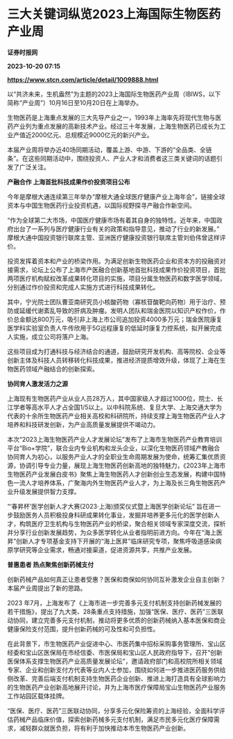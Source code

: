 # 三大关键词纵览2023上海国际生物医药产业周
**证券时报网**

**2023-10-20 07:15**

**https://www.stcn.com/article/detail/1009888.html**

以“共济未来，生机盎然”为主题的2023上海国际生物医药产业周（IBIWS，以下简称“产业周”）10月16日至10月20日在上海举办。

生物医药是上海重点发展的三大先导产业之一，1993年上海率先将现代生物与医药产业列为重点发展的高新技术产业。经过三十年发展，上海生物医药已成长为工业产值近2000亿元、总规模近9000亿元的新兴产业。

本届产业周将举办近40场同期活动，覆盖上游、中游、下游的“全品类、全链条”。在这些同期活动中，围绕投资人、产业人才和消费者这三类关键词的话题引发了广泛关注。

**产融合作 上海首批科技成果作价投资项目公布**

今年是摩根大通连续第三年举办“摩根大通全球医疗健康产业上海年会”，链接全球资本与中国生物医药行业投资机遇，以国际视野探寻产融合作新空间。

“作为全球第二大市场，中国医疗健康市场有着其自身的独特性。近年来，中国政府出台了一系列与医疗健康行业有关的政策和指导意见，推动了行业的新发展。” 摩根大通中国投资银行联席主管、亚洲医疗健康投资银行联席主管刘伯伟曾这样评价。

投资发挥着资本和产业的桥梁作用。为满足创新生物医药企业和资本方的投融资对接需求，论坛上公布了上海市产医融合创新基地首批科技成果作价投资项目，首批两项医疗机构赋权改革成果转化项目的实施，项目分属生物医药和数字医学领域，分别通过作价投资和完成人实施方式进行科技成果转化。

其中，宁光院士团队曹亚南研究员小核酸药物（寡核苷酸靶向药物）用于治疗、预防或延缓代谢紊乱导致的肝病及肿瘤。发明人团队和瑞金医院以知识产权作价，作价总金额达800万元，吸引非上海上市公司追加投资4000多万元；瑞金医院康复医学科实验室负责人牛传欣用于5G远程康复的低延时康复力控系统，拟开展完成人实施，成立公司将落户上海。

这些项目成为打通科技与经济结合的通道，鼓励研究开发机构、高等院校、企业等创新主体及科技人员转移转化科技成果，推进经济提质增效升级，体现了上海在生物医药领域产融结合的创新探索。

**协同育人激发活力之源**

上海现有生物医药产业从业人员28万人，其中国家级人才超过1000位，院士、长江学者等高水平人才占全国1/5以上。以中科院系统、复旦大学、上海交通大学为代表的十余所生物医药产业相关高校和科研院所，持续支撑上海生物医药产业人才培养和科技研发创新，为产业高质量发展提供不竭动力。

本次“2023上海生物医药产业人才发展论坛”发布了上海市生物医药产业教育培训平台“Bio+学院”，联合业内专业机构和龙头企业，以深化生物医药领域产教融合协同育人为初心，以服务产业人才的全职业生命周期发展为使命，统筹汇集优质资源，协调引导专业力量，展现上海生物医药创新高地的独特魅力，《2023年上海市生物医药产业发展白皮书》聚焦上海生物医药人才创新创业生态发展，构建中国特色一流人才培养体系，广聚海内外生物医药产业人才，为上海及长三角生物医药产业升级发展提供智力支撑。

“‘春昇杯’医学创新人才大赛(2023·上海)颁奖仪式暨上海医学创新论坛” 旨在进一步鼓励医务人员积极投身科研成果转化事业，发掘并培养更多元化的医学创新人才，构筑医疗卫生机构与生物医药产业的桥梁，聚合相关领域专家深度交流，探析并分享行业创新发展趋势，为众多医学转化从业者指明前进方向。今年在“海上医昇”创新人才专项基金支持下开展的“海上医昇”临床研究专项，聚焦呼吸道感染病原学研究等企业需求，畅通对接渠道，促进资源共享，共推产业发展。

**普惠患者 热点聚焦创新药械支付**

创新药械产品如何真正让患者受惠？医保和商保如何协同互补激发企业自主创新？本届产业周提出了新的思路。

2023 年7月，上海发布了《上海市进一步完善多元支付机制支持创新药械发展的若干措施》，提出了九大类、28条重点支持措施，加强“医保、医疗、医药”三医联动协同，建立完善多元支付机制，推动将更多优质的创新药械纳入基本医保和商业健康保险支付范围，提升创新药械的可及性和可负担性。

在此背景下，市生物医药产业促进中心、市医药集中招标采购事务管理所、宝山区经委和宝山区医保局在市经信委、市医保局和宝山区人民政府指导下，召开“创新医保体系支撑生物医药产业高质量发展论坛”，邀请政府部门和高校院所相关领域专家、企业和创新支付方代表等业内人士参加，围绕如何进一步推进医药服务供给侧改革、完善后端支付机制支持生物医药企业创新、推进上海打造具有全球影响力的生物医药产业创新高地展开讨论，并为上海市医疗保障局宝山生物医药产业服务工作站园区载体挂牌。

 “医保、医疗、医药”三医联动协同，分享多元化保险筹资的上海经验，全面科学评估药械产品临床价值，探索创新药械多元支付机制，满足市民多元化医疗保障需求，减轻群众就医负担，将有利于加快推动本市生物医药产业创新。